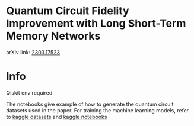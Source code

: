 # Quantum Circuit Fidelity Improvement with Long Short-Term Memory Networks

arXiv link: [2303.17523](https://arxiv.org/abs/2303.17523)

# Info

Qiskit env required

The notebooks give example of how to generate the quantum circuit datasets used in the paper. For training the machine learning models, refer to [kaggle datasets](https://www.kaggle.com/datasets/ykmaoykmao/q-fid-datasets) and [kaggle notebooks](https://www.kaggle.com/code/ykmaoykmao/demo-0-fidelity-prediction)
